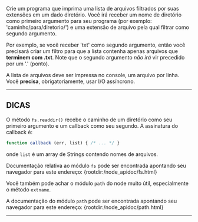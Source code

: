 Crie um programa que imprima uma lista de arquivos filtrados por suas extensões em um dado diretório. Você irá receber um nome de diretório como primeiro argumento para seu programa (por exemplo: 'caminho/para/diretorio/') e uma extensão de arquivo pela qual filtrar como segundo argumento.
 
Por exemplo, se você receber 'txt' como segundo argumento, então você precisará criar um filtro para que a lista contenha apenas arquivos que **terminem com .txt**. Note que o segundo argumento _não irá_ vir precedido por um '.' (ponto).
 
A lista de arquivos deve ser impressa no console, um arquivo por linha. Você **precisa**, obrigatoriamente, usar I/O assíncrono.

----------------------------------------------------------------------
## DICAS

O método `fs.readdir()` recebe o caminho de um diretório como seu primeiro argumento e um callback como seu segundo. A assinatura do callback é:

```js
function callback (err, list) { /* ... */ }
```

onde `list` é um array de Strings contendo nomes de arquivos.

Documentação relativa ao módulo `fs` pode ser encontrada apontando seu navegador para este endereço:
  {rootdir:/node_apidoc/fs.html}

Você também pode achar o módulo `path` do node muito útil, especialmente o método `extname`.

A documentação do módulo `path` pode ser encontrada apontando seu navegador para este endereço:
  {rootdir:/node_apidoc/path.html}

----------------------------------------------------------------------
